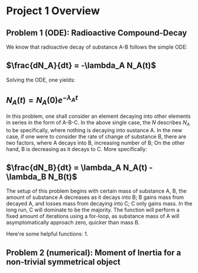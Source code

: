 # Project 1 Overview

## Problem 1 (ODE): Radioactive Compound-Decay
We know that radioactive decay of  substance A-B follows the simple ODE:

## $\frac{dN_A}{dt} = -\lambda_A N_A(t)$

Solving the ODE, one yields:
## $N_A(t) = N_A(0)e^{-\lambda_A t}$

In this problem, one shall consider an element decaying into other elements in series in the form of A-B-C. In the above single case, the $N$ describes $N_A$ to be specifically, where nothing is decaying into sustance A. In the new case, if one were to consider the rate of change of substance B, there are two factors, where A decays into B, increasing number of B; On the other hand, B is decreasing as it decays to C. More specifically:

## $\frac{dN_B}{dt} = \lambda_A N_A(t) - \lambda_B N_B(t)$

The setup of this problem begins with certain mass of substance A, B, the amount of substance A decreases as it decays into B; B gains mass from decayed A, and losses mass from decaying into C; C only gains mass. In the long run, C will dominate to be the majority. The function will perform a fixed amount of iterations using a for-loop, as substance mass of A will asymptomatically approach zero, quicker than mass B.

Here're some helpful functions:
1.

## Problem 2 (numerical): Moment of Inertia for a non-trivial symmetrical object
